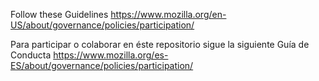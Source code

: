 Follow these Guidelines https://www.mozilla.org/en-US/about/governance/policies/participation/

Para participar o colaborar en éste repositorio sigue la siguiente Guía de Conducta https://www.mozilla.org/es-ES/about/governance/policies/participation/
